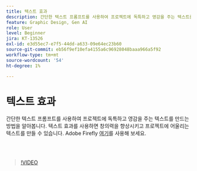 ```yaml
---
title: 텍스트 효과
description: 간단한 텍스트 프롬프트를 사용하여 프로젝트에 독특하고 영감을 주는 텍스트를 만드는 방법을 알아봅니다
feature: Graphic Design, Gen AI
role: User
level: Beginner
jira: KT-13526
exl-id: e3d55ec7-e7f5-44dd-a633-09e64ec23b60
source-git-commit: eb56f9ef10efa4155a6c96928048baaa966a5f92
workflow-type: tm+mt
source-wordcount: '54'
ht-degree: 1%

---
```


# 텍스트 효과

간단한 텍스트 프롬프트를 사용하여 프로젝트에 독특하고 영감을 주는 텍스트를 만드는 방법을 알아봅니다. 텍스트 효과를 사용하면 창의력을 향상시키고 프로젝트에 어울리는 텍스트를 만들 수 있습니다. Adobe Firefly [여기](https://firefly.adobe.com/)를 사용해 보세요.

<br> 

>[!VIDEO](https://video.tv.adobe.com/v/3420829?quality=12&learn=on&hidetitle=true)
